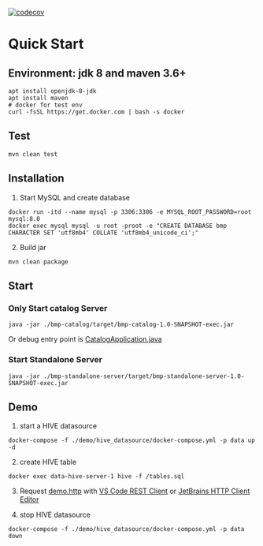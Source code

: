 [![codecov](https://codecov.io/gh/black-06/bigdata-management-platform/branch/master/graph/badge.svg?token=YPNB7YENRA)](https://codecov.io/gh/black-06/bigdata-management-platform)

# Quick Start

## Environment: jdk 8 and maven 3.6+

```shell
apt install openjdk-8-jdk
apt install maven
# docker for test env
curl -fsSL https://get.docker.com | bash -s docker
```

## Test

```shell
mvn clean test
```

## Installation

1. Start MySQL and create database

```shell
docker run -itd --name mysql -p 3306:3306 -e MYSQL_ROOT_PASSWORD=root mysql:8.0
docker exec mysql mysql -u root -proot -e "CREATE DATABASE bmp CHARACTER SET 'utf8mb4' COLLATE 'utf8mb4_unicode_ci';"
```

2. Build jar

```shell
mvn clean package
```

## Start

### Only Start catalog Server

```shell
java -jar ./bmp-catalog/target/bmp-catalog-1.0-SNAPSHOT-exec.jar
```

Or debug entry point
is [CatalogApplication.java](./bmp-catalog/src/main/java/com/bmp/catalog/CatalogApplication.java)

### Start Standalone Server

```shell
java -jar ./bmp-standalone-server/target/bmp-standalone-server-1.0-SNAPSHOT-exec.jar
```

## Demo

1. start a HIVE datasource

```shell
docker-compose -f ./demo/hive_datasource/docker-compose.yml -p data up -d
```

2. create HIVE table

```shell
docker exec data-hive-server-1 hive -f /tables.sql
```

3. Request [demo.http](./demo/demo.http)
   with [VS Code REST Client](https://marketplace.visualstudio.com/items?itemName=humao.rest-client)
   or [JetBrains HTTP Client Editor](https://www.jetbrains.com/help/idea/http-client-in-product-code-editor.html)

4. stop HIVE datasource

```shell
docker-compose -f ./demo/hive_datasource/docker-compose.yml -p data down
```